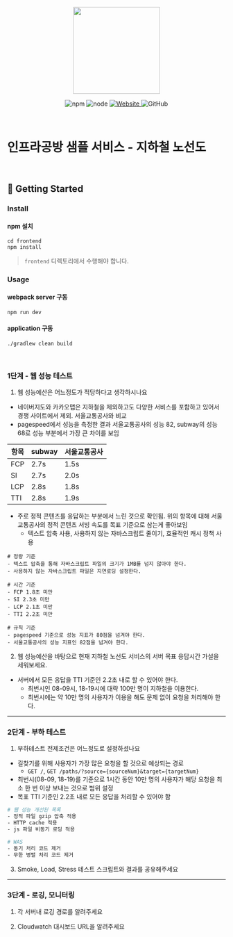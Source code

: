 <p align="center">
    <img width="200px;" src="https://raw.githubusercontent.com/woowacourse/atdd-subway-admin-frontend/master/images/main_logo.png"/>
</p>
<p align="center">
  <img alt="npm" src="https://img.shields.io/badge/npm-%3E%3D%205.5.0-blue">
  <img alt="node" src="https://img.shields.io/badge/node-%3E%3D%209.3.0-blue">
  <a href="https://edu.nextstep.camp/c/R89PYi5H" alt="nextstep atdd">
    <img alt="Website" src="https://img.shields.io/website?url=https%3A%2F%2Fedu.nextstep.camp%2Fc%2FR89PYi5H">
  </a>
  <img alt="GitHub" src="https://img.shields.io/github/license/next-step/atdd-subway-service">
</p>

<br>

# 인프라공방 샘플 서비스 - 지하철 노선도

<br>

## 🚀 Getting Started

### Install
#### npm 설치
```
cd frontend
npm install
```
> `frontend` 디렉토리에서 수행해야 합니다.

### Usage
#### webpack server 구동
```
npm run dev
```
#### application 구동
```
./gradlew clean build
```
<br>


### 1단계 - 웹 성능 테스트
1. 웹 성능예산은 어느정도가 적당하다고 생각하시나요

- 네이버지도와 카카오맵은 지하철을 제외하고도 다양한 서비스를 포함하고 있어서 경쟁 사이트에서 제외. 서울교통공사와 비교
- pagespeed에서 성능을 측정한 결과 서울교통공사의 성능 82, subway의 성능 68로 성능 부분에서 가장 큰 차이를 보임

| 항목  |subway|서울교통공사|
|-----|---|---|
|FCP|2.7s|1.5s|
|SI|2.7s|2.0s|
|LCP|2.8s|1.8s|
|TTI|2.8s|1.9s|

- 주로 정적 콘텐츠를 응답하는 부분에서 느린 것으로 확인됨. 위의 항목에 대해 서울교통공사의 정적 콘텐츠 서빙 속도를 목표 기준으로 삼는게 좋아보임
  - 텍스트 압축 사용, 사용하지 않는 자바스크립트 줄이기, 효율적인 캐시 정책 사용

```
# 정량 기준
- 텍스트 압축을 통해 자바스크립트 파일의 크기가 1MB를 넘지 않아야 한다.
- 사용하지 않는 자바스크립트 파일은 지연로딩 설정한다.

# 시간 기준
- FCP 1.8초 미만
- SI 2.3초 미만
- LCP 2.1초 미만
- TTI 2.2초 미만

# 규칙 기준
- pagespeed 기준으로 성능 지표가 80점을 넘겨야 한다.
- 서울교통공사의 성능 지표인 82점을 넘겨야 한다.
```


2. 웹 성능예산을 바탕으로 현재 지하철 노선도 서비스의 서버 목표 응답시간 가설을 세워보세요.

- 서버에서 모든 응답을 TTI 기준인 2.2초 내로 할 수 있어야 한다.
  - 최번시인 08-09시, 18-19시에 대략 100만 명이 지하철을 이용한다.
  - 최번시에는 약 10만 명의 사용자가 이용을 해도 문제 없이 요청을 처리해야 한다.
---

### 2단계 - 부하 테스트 
1. 부하테스트 전제조건은 어느정도로 설정하셨나요

- 길찾기를 위해 사용자가 가장 많은 요청을 할 것으로 예상되는 경로
  - `GET /`, `GET /paths/?source={sourceNum}&target={targetNum}`
- 최번시(08-09, 18-19)를 기준으로 1시간 동안 10만 명의 사용자가 해당 요청을 최소 한 번 이상 보내는 것으로 범위 설정
- 목표 TTI 기준인 2.2초 내로 모든 응답을 처리할 수 있어야 함

```bash
# 웹 성능 개선된 목록
- 정적 파일 gzip 압축 적용
- HTTP cache 적용
- js 파일 비동기 로딩 적용

# WAS
- 동기 처리 코드 제거
- 무한 병렬 처리 코드 제거
```

3. Smoke, Load, Stress 테스트 스크립트와 결과를 공유해주세요

---

### 3단계 - 로깅, 모니터링
1. 각 서버내 로깅 경로를 알려주세요

2. Cloudwatch 대시보드 URL을 알려주세요
